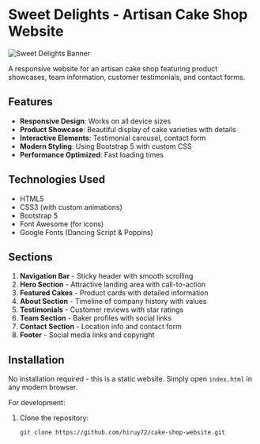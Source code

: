 # Sweet Delights - Artisan Cake Shop Website

![Sweet Delights Banner](https://images.unsplash.com/photo-1571115177098-24ec42ed204d?ixlib=rb-1.2.1&auto=format&fit=crop&w=1350&q=80)

A responsive website for an artisan cake shop featuring product showcases, team information, customer testimonials, and contact forms.

## Features

- **Responsive Design**: Works on all device sizes
- **Product Showcase**: Beautiful display of cake varieties with details
- **Interactive Elements**: Testimonial carousel, contact form
- **Modern Styling**: Using Bootstrap 5 with custom CSS
- **Performance Optimized**: Fast loading times

## Technologies Used

- HTML5
- CSS3 (with custom animations)
- Bootstrap 5
- Font Awesome (for icons)
- Google Fonts (Dancing Script & Poppins)

## Sections

1. **Navigation Bar** - Sticky header with smooth scrolling
2. **Hero Section** - Attractive landing area with call-to-action
3. **Featured Cakes** - Product cards with detailed information
4. **About Section** - Timeline of company history with values
5. **Testimonials** - Customer reviews with star ratings
6. **Team Section** - Baker profiles with social links
7. **Contact Section** - Location info and contact form
8. **Footer** - Social media links and copyright

## Installation

No installation required - this is a static website. Simply open `index.html` in any modern browser.

For development:

1. Clone the repository:
   ```bash
   git clone https://github.com/hiruy72/cake-shop-website.git
